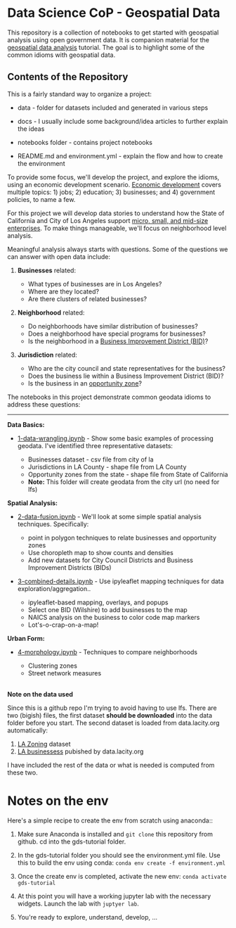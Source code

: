 # Data Science CoP - Geospatial Data
This repository is a collection of notebooks to get started with geospatial analysis using open government data.  It is companion material for the [geospatial data analysis](https://github.com/hackforla/data-science/wiki/Geospatial-Data-Analysis) tutorial.  The goal is to highlight some of the common idioms with geospatial data.

## Contents of the Repository

This is a fairly standard way to organize a project:

- data - folder for datasets included and generated in various steps

- docs - I usually include some background/idea articles to further explain the ideas

- notebooks folder - contains project notebooks

- README.md and environment.yml - explain the flow and how to create the environment

To provide some focus, we'll develop the project, and explore the idioms, using an economic development scenario.  [Economic development](https://en.wikipedia.org/wiki/Economic_development) covers multiple topics: 1) jobs; 2) education; 3) businesses; and 4) government policies, to name a few.  

For this project we will develop data stories to understand how the State of California and City of Los Angeles support [micro, small, and mid-size enterprises](https://www.investopedia.com/terms/s/smallandmidsizeenterprises.asp).  To make things manageable, we'll focus on neighborhood level analysis.  

Meaningful analysis always starts with questions.  Some of the questions we can answer with open data include:

  1. **Businesses** related:
      - What types of businesses are in Los Angeles?
      - Where are they located?
      - Are there clusters of related businesses?
      
      
  2. **Neighborhood** related:
      - Do neighborhoods have similar distribution of businesses?
      - Does a neighborhood have special programs for businesses?
      - Is the neighborhood in a [Business Improvement District (BID)](https://en.wikipedia.org/wiki/Business_improvement_district)?
      
  3. **Jurisdiction** related:
      - Who are the city council and state representatives for the business?
      - Does the business lie within a Business Improvement District (BID)?
      - Is the business in an [opportunity zone](https://opzones.ca.gov/)?


The notebooks in this project demonstrate common geodata idioms to address these questions:

  ----------------------------
  **Data Basics:**
   - [1-data-wrangling.ipynb](notebooks/1-data-wrangling.ipynb) - Show some basic examples of processing geodata.  I've identified three representative datasets:
   
      - Businesses dataset - csv file from city of la
      - Jurisdictions in LA County - shape file from LA County
      - Opportunity zones from the state - shape file from State of California
      - **Note:** This folder will create geodata from the city url (no need for lfs)

  **Spatial Analysis:**   
   - [2-data-fusion.ipynb](notebooks/2-data-fusion.ipynb) - We'll look at some simple spatial analysis techniques.  Specifically:
   
      - point in polygon techniques to relate businesses and opportunity zones
      - Use choropleth map to show counts and densities
      - Add new datasets for City Council Districts and Business Improvement Districts (BIDs)
      
  
   - [3-combined-details.ipynb](notebooks/3-combine-details.ipynb) - Use ipyleaflet mapping techniques for data exploration/aggregation..
   
      - ipyleaflet-based mapping, overlays, and popups
      - Select one BID (Wilshire) to add businesses to the map
      - NAICS analysis on the business to color code map markers
      - Lot's-o-crap-on-a-map!


     
  **Urban Form:**

   - [4-morphology.ipynb](notebooks/4-morphology.ipynb) - Techniques to compare neighborhoods
   
     - Clustering zones
     - Street network measures<br><br>
     
     
     
**Note on the data used**

Since this is a github repo I'm trying to avoid having to use lfs.  There are two (bigish) files, the first dataset **should be downloaded** into the data folder before you start.  The second dataset is loaded from data.lacity.org automatically:

  1. [LA Zoning](https://geohub.lacity.org/datasets/lahub::zoning/explore?location=34.018048%2C-118.412136%2C10.23) dataset
  2. [LA businessess](https://data.lacity.org/Administration-Finance/Listing-of-Active-Businesses/6rrh-rzua) pubished by data.lacity.org
  
I have included the rest of the data or what is needed is computed from these two.

# Notes on the env

Here's a simple recipe to create the env from scratch using anaconda:: 

  1. Make sure Anaconda is installed and `git clone` this repository from github.  cd into the gds-tutorial folder.  
  
  2. In the gds-tutorial folder you should see the environment.yml file.  Use this to build the env using conda:  `conda env create -f environment.yml`
  
  3. Once the create env is completed, activate the new env: `conda activate gds-tutorial`
  
  4. At this point you will have a working jupyter lab with the necessary widgets.  Launch the lab with `juptyer lab`.
  
  5. You're ready to explore, understand, develop, ...
 

 

